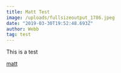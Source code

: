 ```yaml
---
title: Matt Test
image: /uploads/fullsizeoutput_1786.jpeg
date: "2019-03-30T19:52:48.693Z"
author: Webb
tag: test
---
```

This is a test

[matt](/uploads/fullsizeoutput_1786.jpeg)

